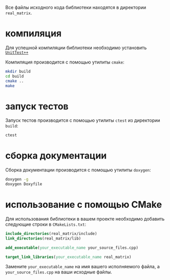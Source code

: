 Все файлы исходного кода библиотеки находятся в директории `real_matrix`.

# компиляция

Для успешной компиляции библиотеки необходимо установить [`UnitTest++`](https://github.com/unittest-cpp/unittest-cpp)

Компиляция производится с помощью утилиты `сmake`:

```bash
mkdir build
cd build
cmake ..
make
```

# запуск тестов

Запуск тестов производится с помощью утилиты `ctest` из директории `build`:

```bash
ctest
```

# cборка документации

Сборка документации производится с помощью утилиты `doxygen`:

```bash
doxygen -g
doxygen Doxyfile
```
# использование с помощью CMake

Для использования библиотеки в вашем проекте необходимо добавить следующие строки в `CMakeLists.txt`:

```cmake
include_directories(real_matrix/include)
link_directories(real_matrix/lib)

add_executable(your_executable_name your_source_files.cpp)

target_link_libraries(your_executable_name real_matrix)
```

Замените `your_executable_name` на имя вашего исполняемого файла, а `your_source_files.cpp` на ваши исходные файлы.


